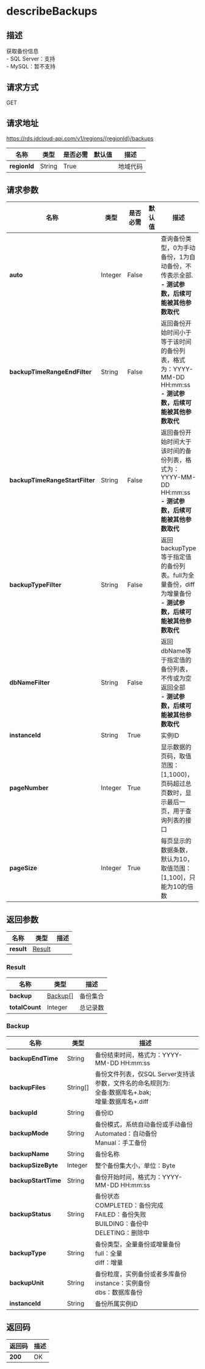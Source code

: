 # describeBackups


## 描述
获取备份信息</br>- SQL Server：支持</br>- MySQL：暂不支持

## 请求方式
GET

## 请求地址
https://rds.jdcloud-api.com/v1/regions/{regionId}/backups

|名称|类型|是否必需|默认值|描述|
|---|---|---|---|---|
|**regionId**|String|True||地域代码|

## 请求参数
|名称|类型|是否必需|默认值|描述|
|---|---|---|---|---|
|**auto**|Integer|False||查询备份类型，0为手动备份，1为自动备份，不传表示全部. </br><strong>- 测试参数，后续可能被其他参数取代</strong>|
|**backupTimeRangeEndFilter**|String|False||返回备份开始时间小于等于该时间的备份列表，格式为：YYYY-MM-DD HH:mm:ss</br><strong>- 测试参数，后续可能被其他参数取代</strong>|
|**backupTimeRangeStartFilter**|String|False||返回备份开始时间大于该时间的备份列表，格式为：YYYY-MM-DD HH:mm:ss</br><strong>- 测试参数，后续可能被其他参数取代</strong>|
|**backupTypeFilter**|String|False||返回backupType等于指定值的备份列表。full为全量备份，diff为增量备份</br><strong>- 测试参数，后续可能被其他参数取代</strong>|
|**dbNameFilter**|String|False||返回dbName等于指定值的备份列表，不传或为空返回全部</br><strong>- 测试参数，后续可能被其他参数取代</strong>|
|**instanceId**|String|True||实例ID|
|**pageNumber**|Integer|True||显示数据的页码，取值范围：[1,1000)，页码超过总页数时，显示最后一页，用于查询列表的接口|
|**pageSize**|Integer|True||每页显示的数据条数，默认为10，取值范围：[1,100]，只能为10的倍数|


## 返回参数
|名称|类型|描述|
|---|---|---|
|**result**|[Result](##Result)||


### <a name="Result">Result</a>
|名称|类型|描述|
|---|---|---|
|**backup**|[Backup[]](##Backup)|备份集合|
|**totalCount**|Integer|总记录数|
### <a name="Backup">Backup</a>
|名称|类型|描述|
|---|---|---|
|**backupEndTime**|String|备份结束时间，格式为：YYYY-MM-DD HH:mm:ss|
|**backupFiles**|String[]|备份文件列表，仅SQL Server支持该参数，文件名的命名规则为:</br>全备:数据库名+.bak; </br>增量:数据库名+.diff|
|**backupId**|String|备份ID|
|**backupMode**|String|备份模式，系统自动备份或手动备份</br>Automated：自动备份</br>Manual：手工备份|
|**backupName**|String|备份名称|
|**backupSizeByte**|Integer|整个备份集大小，单位：Byte|
|**backupStartTime**|String|备份开始时间，格式为：YYYY-MM-DD HH:mm:ss|
|**backupStatus**|String|备份状态 </br> COMPLETED：备份完成</br>FAILED：备份失败</br>BUILDING：备份中</br>DELETING：删除中|
|**backupType**|String|备份类型，全量备份或增量备份</br>full：全量</br>diff：增量|
|**backupUnit**|String|备份粒度，实例备份或者多库备份</br>instance：实例备份</br>dbs：数据库备份|
|**instanceId**|String|备份所属实例ID|

## 返回码
|返回码|描述|
|---|---|
|**200**|OK|
